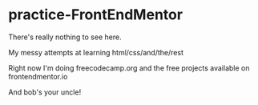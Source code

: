 # practice-FrontEndMentor

There's really nothing to see here. 

My messy attempts at learning html/css/and/the/rest

Right now I'm doing freecodecamp.org and the 
free projects available on frontendmentor.io



And bob's your uncle!
